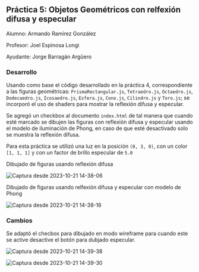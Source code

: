 ## Práctica 5: Objetos Geométricos con relfexión difusa y especular

Alumno: Armando Ramírez González

Profesor: Joel Espinosa Longi

Ayudante: Jorge Barragán Argüero

### Desarrollo
Usando como base el código desarrollado en la práctica 4, correspondiente a las figuras geométricas: `PrismaRectangular.js`, `Tetraedro.js`, `Octaedro.js`, `Dodecaedro.js`,
`Icosaedro.js`, `Esfera.js`, `Cono.js`, `Cilindro.js` y `Toro.js`; se incorporó el uso de shaders para mostrar la reflexión difusa y especular.

Se agregó un checkbox al documento `index.html` de tal manera que cuando esté marcado se dibujen las figuras con reflexión difusa y especular usando el modelo de iluminación de Phong, 
en caso de que esté desactivado solo se muestra la reflexión difusa.

Para esta práctica se utilizó una luz en la posición `(0, 3, 0)`, con un color `[1, 1, 1]` y con un factor de brillo especular de `5.0`

Dibujado de figuras usando reflexión difusa

![Captura desde 2023-10-21 14-38-06](https://github.com/Armando122/graficacion-por-computadora/assets/53309070/6724c1f1-cc0a-4cf3-ab6f-51d58b295d30)

Dibujado de figuras usando relfexión difusa y especular con modelo de Phong

![Captura desde 2023-10-21 14-38-16](https://github.com/Armando122/graficacion-por-computadora/assets/53309070/21e78661-2125-4795-9ac7-aff99a689a05)


### Cambios
Se adaptó el checbox para dibujado en modo wireframe para cuando este se active desactive el botón para dubjado especular.

![Captura desde 2023-10-21 14-39-38](https://github.com/Armando122/graficacion-por-computadora/assets/53309070/5a1a77b6-605e-41bf-b8f7-138d86c8e1a8)

![Captura desde 2023-10-21 14-39-30](https://github.com/Armando122/graficacion-por-computadora/assets/53309070/e8b3c624-904c-40d4-be0c-2ed2729fcead)

